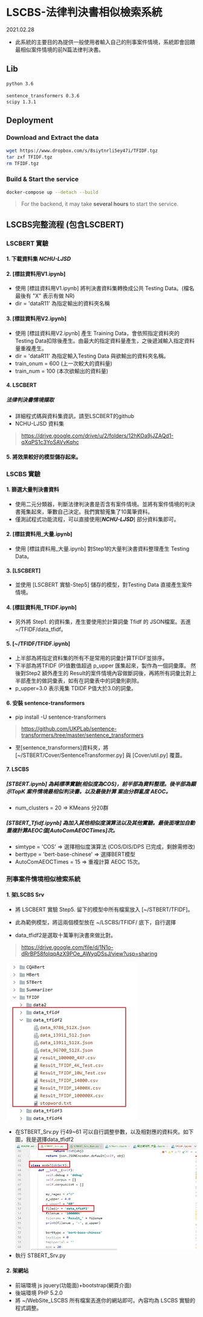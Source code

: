 # LSCBS-法律判決書相似檢索系統
2021.02.28

-   此系統的主要目的為提供一般使用者輸入自己的刑事案件情境，系統即會回饋最相似案件情境的前N篇法律判決書。

## Lib
```
python 3.6

sentence_transformers 0.3.6
scipy 1.3.1
```

## Deployment

### Download and Extract the data

```bash
wget https://www.dropbox.com/s/8siytnrli5ey47i/TFIDF.tgz
tar zxf TFIDF.tgz
rm TFIDF.tgz
```

### Build & Start the service

```bash
docker-compose up --detach --build
```

> For the backend, it may take **several hours** to start the service.


## LSCBS完整流程 (包含LSCBERT)

### LSCBERT 實驗
#### 1. 下載資料集 _**NCHU-LJSD**_
#### 2. [標註資料用V1.ipynb]
-   使用 [標註資料用V1.ipynb] 將判決書資料集轉換成公共 Testing Data。(檔名最後有 "X" 表示有做 NR) 
-   dir = 'dataR11' 為指定輸出的資料夾名稱

#### 3. [標註資料用V2.ipynb]
-   使用 [標註資料用V2.ipynb] 產生 Training Data，會依照指定資料夾的Testing Data扣除後產生。由最大的指定資料量產生，之後遞減輸入指定資料量重複產生。
-   dir = 'dataR11' 為指定輸入Testing Data 與欲輸出的資料夾名稱。
-   train_onum = 600 (上一次較大的資料量)
-   train_num = 100 (本次欲輸出的資料量)

#### 4. LSCBERT
##### 法律判決書情境擷取
-   詳細程式碼與資料集資訊，請至LSCBERT的github
-   NCHU-LJSD 資料集
> https://drive.google.com/drive/u/2/folders/12hKOa9jJZAQd1-qXqPS1c3YoSAVvKqhc

#### 5. 將效果較好的模型儲存起來。


### LSCBS 實驗
#### 1. 篩選大量判決書資料 
-   使用二元分類器，判斷法律判決書是否含有案件情境。並將有案件情境的判決書蒐集起來，筆數自己決定。我們實驗蒐集了10萬筆資料。
-   僅測試程式功能流程，可以直接使用[_**NCHU-LJSD**_] 部分資料集即可。
#### 2. [標註資料用_大量.ipynb] 
-   使用 [標註資料用_大量.ipynb] 對Step1的大量判決書資料整理產生 Testing Data。
#### 3. [LSCBERT]
-   並使用 [LSCBERT 實驗-Step5] 儲存的模型，對Testing Data 直接產生案件情境。
#### 4. [標註資料用_TFIDF.ipynb] 
-   另外將 Step1. 的資料集，產生要使用於計算詞彙 Tfidf 的 JSON檔案。丟進 ~/TFIDF/data_tfidf。
#### 5. [~/TFIDF/TFIDF.ipynb] 
-   上半部為將指定資料集的所有不是常用的詞彙計算TFIDF並排序。
-   下半部為將TFIDF (P)值數值超過 p_upper 匯集起來，製作為一個詞彙庫。
    然後對Step2 額外產生的 Result的案件情境內容做斷詞後，再將所有詞彙比對上半部產生的做詞彙表，如有在詞彙表中的詞彙則剃除。
-   p_upper=3.0 表示蒐集 TDIDF P值大於3.0的詞彙。
#### 6. 安裝 sentence-transformers 
-   pip install -U sentence-transformers
>   https://github.com/UKPLab/sentence-transformers/tree/master/sentence_transformers
-   至[sentence_transformers]資料夾，將[~/STBERT/Cover/SentenceTransformer.py] 與 [Cover/util.py] 覆蓋。
#### 7. LSCBS
#####   [STBERT.ipynb] 為純標準實驗(相似度為COS)，前半部為資料整理。後半部為顯示TopK 案件情境最相似判決書。以及最後計算 案由分群亂度 AEOC。
-   num_clusters = 20 => KMeans 分20群
#####   [STBERT_Tfidf.ipynb] 為加入其他相似度演算法以及其他實驗。最後面增加自動重複計算AEOC值[AutoComAEOCTimes]次。
-   simtype = 'COS' => 選擇相似度演算法 (COS/DIS/DPS 已完成，剩餘需修改)
-   berttype = 'bert-base-chinese' => 選擇BERT模型
-   AutoComAEOCTimes = 15 => 重複計算 AEOC 15次。

### 刑事案件情境相似檢索系統
#### 1. 架LSCBS Srv
-   將 LSCBERT 實驗 Step5. 留下的模型中所有檔案放入 [~/STBERT/TFIDF]。

-   此為範例模型，將這兩個模型放在 ~/LSCBS/TFIDF/ 底下，自行選擇
-   data_tfidf2是選取十萬筆判決書來做比對。
> https://drive.google.com/file/d/1N1o-dRrBP58folqqAzX9POe_AWyqDSsJ/view?usp=sharing

![image](https://raw.githubusercontent.com/NCHU-NLP-Lab/LSCBS/main/ReadMe2.jpg)

-   在STBERT_Srv.py 行49~61 可以自行調整參數，以及相對應的資料夾。如下圖，我是選擇data_tfidf2
![image](https://raw.githubusercontent.com/NCHU-NLP-Lab/LSCBS/main/ReadMe3.jpg)
-   執行 STBERT_Srv.py
#### 2. 架網站
-   前端環境 js jquery(功能面)+bootstrap(網頁介面) 
-   後端環境 PHP 5.2.0 
-   將 ~/WebSite_LSCBS 所有檔案丟進你的網站即可。內容均為 LSCBS 實驗的程式調整。

